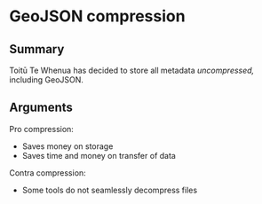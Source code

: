 # GeoJSON compression

## Summary

Toitū Te Whenua has decided to store all metadata _uncompressed,_ including GeoJSON.

## Arguments

Pro compression:

- Saves money on storage
- Saves time and money on transfer of data

Contra compression:

- Some tools do not seamlessly decompress files
